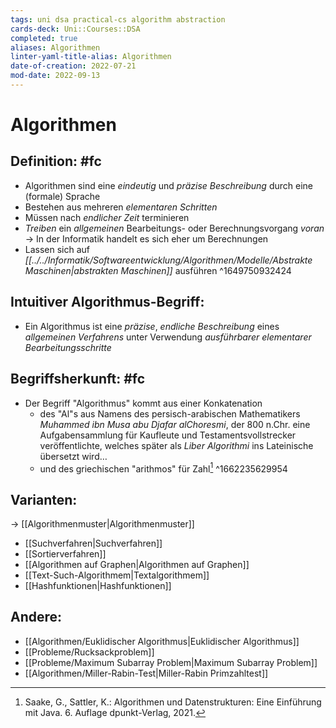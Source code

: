 ```yaml
---
tags: uni dsa practical-cs algorithm abstraction
cards-deck: Uni::Courses::DSA
completed: true
aliases: Algorithmen
linter-yaml-title-alias: Algorithmen
date-of-creation: 2022-07-21
mod-date: 2022-09-13
---
```


# Algorithmen

## Definition: #fc
- Algorithmen sind eine *eindeutig* und *präzise Beschreibung* durch eine (formale) Sprache
- Bestehen aus mehreren *elementaren Schritten*
- Müssen nach *endlicher Zeit* terminieren
- *Treiben* ein *allgemeinen* Bearbeitungs- oder Berechnungsvorgang *voran*
	→ In der Informatik handelt es sich eher um Berechnungen
- Lassen sich auf *[[../../Informatik/Softwareentwicklung/Algorithmen/Modelle/Abstrakte Maschinen|abstrakten Maschinen]]* ausführen
^1649750932424

## Intuitiver Algorithmus-Begriff:
- Ein Algorithmus ist eine *präzise*, *endliche Beschreibung* eines *allgemeinen Verfahrens* unter Verwendung *ausführbarer elementarer Bearbeitungsschritte*

## Begriffsherkunft: #fc
- Der Begriff "Algorithmus" kommt aus einer Konkatenation
	- des "Al"s aus Namens des persisch-arabischen Mathematikers *Muhammed ibn Musa abu Djafar alChoresmi*, der 800 n.Chr. eine Aufgabensammlung für Kaufleute und Testamentsvollstrecker veröffentlichte, welches später als *Liber Algorithmi* ins Lateinische übersetzt wird…
	- und des griechischen "arithmos" für Zahl[^1]
^1662235629954

## Varianten:
→ [[Algorithmenmuster|Algorithmenmuster]]
- [[Suchverfahren|Suchverfahren]]
- [[Sortierverfahren]]
- [[Algorithmen auf Graphen|Algorithmen auf Graphen]]
- [[Text-Such-Algorithmem|Textalgorithmem]]
- [[Hashfunktionen|Hashfunktionen]]

## Andere:
- [[Algorithmen/Euklidischer Algorithmus|Euklidischer Algorithmus]]
- [[Probleme/Rucksackproblem]]
- [[Probleme/Maximum Subarray Problem|Maximum Subarray Problem]]
- [[Algorithmen/Miller-Rabin-Test|Miller-Rabin Primzahltest]]

[^1]:Saake, G., Sattler, K.: Algorithmen und Datenstrukturen: Eine Einführung mit Java. 6. Auflage dpunkt-Verlag, 2021.
